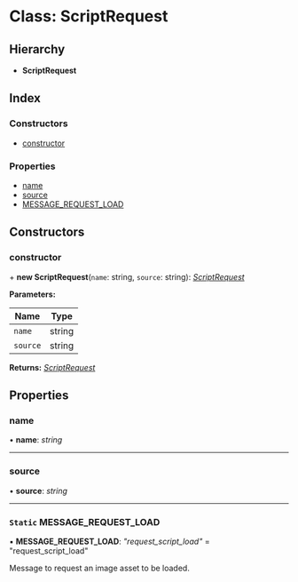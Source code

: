 
# Class: ScriptRequest

## Hierarchy

* **ScriptRequest**

## Index

### Constructors

* [constructor](scriptrequest.md#constructor)

### Properties

* [name](scriptrequest.md#name)
* [source](scriptrequest.md#source)
* [MESSAGE_REQUEST_LOAD](scriptrequest.md#static-message_request_load)

## Constructors

###  constructor

\+ **new ScriptRequest**(`name`: string, `source`: string): *[ScriptRequest](scriptrequest.md)*

**Parameters:**

Name | Type |
------ | ------ |
`name` | string |
`source` | string |

**Returns:** *[ScriptRequest](scriptrequest.md)*

## Properties

###  name

• **name**: *string*

___

###  source

• **source**: *string*

___

### `Static` MESSAGE_REQUEST_LOAD

▪ **MESSAGE_REQUEST_LOAD**: *"request_script_load"* = "request_script_load"

Message to request an image asset to be loaded.
